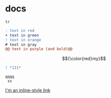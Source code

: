# docs
`tr`

```diff
- text in red
+ text in green
! text in orange
# text in gray
@@ text in purple (and bold)@@
```

$${\color{red}my}$$

```diff
! *111*
```

```
qqqq
 ss
```

[I'm an inline-style link](https://www.google.com)

